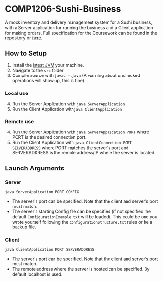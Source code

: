 
# COMP1206-Sushi-Business
A mock inventory and delivery management system for a Sushi business, with a Server application for running the business and a Client application for making orders. 
Full specification for the Coursework can be found in the repository or [here](https://secure.ecs.soton.ac.uk/notes/comp1206/cw2-2018.html).

## How to Setup
1. Install the [latest JVM](https://java.com/en/download/) your machine.
2. Navigate to the `src` folder
3. Compile source with `javac *.java` (A warning about unchecked operations will show up, this is fine)
### Local use
4. Run the Server Application with `java ServerApplication`
5. Run the Client Application with`java ClientApplication`
### Remote use
4. Run the Server Application with `java ServerApplication PORT` where PORT is the desired connection port.
5. Run the Client Application with `java ClientConnection PORT SERVERADDRESS` where PORT matches the server's port and SERVERADDRESS is the remote address/IP where the server is located.

## Launch Arguments

### Server
`java ServerApplication PORT CONFIG`
* The server's port can be specified. Note that the client and server's port must match.
* The server's starting Config file can be specified (if not specified the default `ConfigurationExample.txt` will be loaded). This could be one you wrote yourself following the `ConfigurationStructure.txt` rules or be a backup file.

### Client
`java ClientApplication PORT SERVERADDRESS`
* The server's port can be specified. Note that the client and server's port must match.
* The remote address where the server is hosted can be specified. By default localhost is used.
